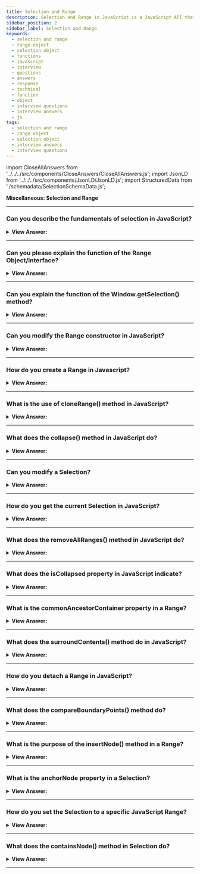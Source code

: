 ```yaml
---
title: Selection and Range
description: Selection and Range in JavaScript is a JavaScript API that allows you to select text in a document. - JavaScript Interview Questions & Answers
sidebar_position: 2
sidebar_label: Selection and Range
keywords:
  - selection and range
  - range object
  - selection object
  - functions
  - javascript
  - interview
  - questions
  - answers
  - response
  - technical
  - function
  - object
  - interview questions
  - interview answers
  - js
tags:
  - selection and range
  - range object
  - selection object
  - interview answers
  - interview questions
---
```


import CloseAllAnswers from '../../../src/components/CloseAnswers/CloseAllAnswers.js';
import JsonLD from '../../../src/components/JsonLD/JsonLD.js';
import StructuredData from './schemadata/SelectionSchemaData.js';

<JsonLD data={StructuredData} />

<head>
  <title>Selection and Range | JavaScript Frontend Phone Interview</title>
</head>

**Miscellaneous: Selection and Range**

<CloseAllAnswers />

---

### Can you describe the fundamentals of selection in JavaScript?

<details>
  <summary><strong>View Answer:</strong></summary>
  <div>
  <div><strong>Interview Response:</strong> Selection is an interface that represents user-selected text or the current input cursor position. It's obtained using Window.getSelection() and manipulated using methods like addRange() or removeAllRanges().
    </div><br/>
  <div><strong>Technical Details:</strong> JavaScript may access a current selection, select and deselect DOM nodes whole or partially, delete the selected content from the document, and encapsulate it in a tag. Range is the primary selection idea, and it is just a pair of "border points": range start and range end.
    </div>
  </div>
</details>

---

### Can you please explain the function of the Range Object/interface?

<details>
  <summary><strong>View Answer:</strong></summary>
  <div>
  <div><strong>Interview Response:</strong> The Range interface represents a document fragment that can contain nodes and parts of text nodes. It enables manipulation of document content, supporting complex content operations.
    </div><br />
  <div><strong>Technical Response:</strong> The Range interface represents a document fragment that can contain nodes and parts of text nodes. The `Range()` constructor returns a newly created Range object whose start and the end are the global Document object. A Range object gets created without parameters in its initial state. Then we can set the selection boundaries using `range.setStart(node, offset)` and `range.setEnd(node, offset)`. Surprisingly, the first parameter node in both systems can be either a text node or an element node, and the meaning of the second argument is dependent on this.
    </div><br />
  <div><strong className="codeExample">Code Example:</strong><br /><br />

<strong>Syntax: </strong> let range = new Range();<br /><br />

  <div></div>

```html
<p id="p">Hello</p>
<script>
  let range = new Range();
  range.setStart(p.firstChild, 2);
  range.setEnd(p.firstChild, 4);

  // toString of a range returns its content as text
  console.log(range); // ll
</script>
```

  </div>
  </div>
</details>

---

### Can you explain the function of the Window.getSelection() method?

<details>
  <summary><strong>View Answer:</strong></summary>
  <div>
  <div><strong>Interview Response:</strong> Window.getSelection() returns a Selection object representing the text currently selected or the caret's position in the document. It's useful for text manipulation tasks.
    </div><br />
  <div><strong>Technical Response:</strong> The `window.getSelection()` method returns a Selection object representing the range of text selected by the user or the caret's current position. The document selection is represented as a Selection object, which may be accessed by `window.getSelection()` or `document.getSelection()`. A selection may contain 0 or more ranges.
    </div><br />
  <div><strong className="codeExample">Code Example:</strong><br /><br />

<strong>Syntax: </strong> let range = new Range()let selection = window.getSelection();<br /><br />

  <div></div>

```html
<p id="p">Select me: <i>italic</i> and <b>bold</b></p>

From <input id="from" disabled /> – To <input id="to" disabled />
<script>
  document.onselectionchange = function () {
    let selection = document.getSelection();

    let { anchorNode, anchorOffset, focusNode, focusOffset } = selection;

    // anchorNode and focusNode are text nodes usually
    from.value = `${anchorNode?.data}, offset ${anchorOffset}`;
    to.value = `${focusNode?.data}, offset ${focusOffset}`;
  };
</script>
```

  </div>
  </div>
</details>

---

### Can you modify the Range constructor in JavaScript?

<details>
  <summary><strong>View Answer:</strong></summary>
  <div>
  <div><strong>Interview Response:</strong> Yes, the Range constructor in JavaScript provides methods and properties to manipulate and modify the range selection within the document. You can modify the Range constructor by using its various methods and properties, such as setStart, setEnd, deleteContents, insertNode, and more.
  </div><br />
  <div><strong className="codeExample">Code Example:</strong><br /><br />

  <div></div>

```js
// Create a Range object
let range = document.createRange();

// Set the range's start and end points
let startNode = document.getElementById('start');
let endNode = document.getElementById('end');
range.setStart(startNode, 1); // Set the start to the second child of 'startNode'
range.setEnd(endNode, 3); // Set the end to the fourth child of 'endNode'

// Delete the contents of the range
range.deleteContents();

// Insert a new text node within the range
let newNode = document.createTextNode('Inserted text');
range.insertNode(newNode);
```

  </div>
  </div>
</details>

---

### How do you create a Range in Javascript?

<details>
  <summary><strong>View Answer:</strong></summary>
  <div>
  <div><strong>Interview Response:</strong> To create a Range, one can utilize the Document.createRange() method. This particular method allows for the creation of a new Range object, which can then be used to represent a fragment of a document that can be manipulated independently from the rest of the document.
  </div><br />
  <div><strong className="codeExample">Code Example:</strong><br /><br />

  <div></div>

```js
const range = document.createRange();
```

  </div>
  </div>
</details>

---

### What is the use of cloneRange() method in JavaScript?

<details>
  <summary><strong>View Answer:</strong></summary>
  <div>
  <div><strong>Interview Response:</strong> The method cloneRange() serves the purpose of generating a replica of a specific range. This function may prove to be quite useful in various programming scenarios where duplication of a range is required.
  </div><br />
  <div><strong className="codeExample">Code Example:</strong><br /><br />

  <div></div>

```js
// Get a reference to the range you want to clone
var originalRange = document.createRange();
originalRange.selectNode(document.getElementById('myElement'));

// Clone the range
var clonedRange = originalRange.cloneRange();

// Do something with the cloned range
console.log(clonedRange.startContainer);
console.log(clonedRange.endContainer);
console.log(clonedRange.startOffset);
console.log(clonedRange.endOffset);
```

  </div>
  </div>
</details>

---

### What does the collapse() method in JavaScript do?

<details>
  <summary><strong>View Answer:</strong></summary>
  <div>
  <div><strong>Interview Response:</strong> The collapse() method is a useful tool for shortening a Range to either its starting point or its ending point.
  </div><br />
  <div><strong className="codeExample">Code Example:</strong><br /><br />

  <div></div>

```js
// Create a range object
var range = document.createRange();

// Set the range's start and end points
var startNode = document.getElementById('start');
var endNode = document.getElementById('end');
range.setStart(startNode, 1);
range.setEnd(endNode, 2);

// Collapse the range to the end point
range.collapse(false);

// Check the collapsed state and position
console.log(range.collapsed); // Output: true
console.log(range.startContainer); // Output: [object HTMLElement]
console.log(range.startOffset); // Output: 2
console.log(range.endContainer); // Output: [object HTMLElement]
console.log(range.endOffset); // Output: 2
```

  </div>
  </div>
</details>

---

### Can you modify a Selection?

<details>
  <summary><strong>View Answer:</strong></summary>
  <div>
  <div><strong>Interview Response:</strong> Modifying a Selection is possible through a range of methods, including but not limited to addRange() and removeAllRanges(). These methods offer users the ability to adjust and tailor their Selection to their specific needs, providing a versatile and customizable experience.
  </div><br />
  <div><strong className="codeExample">Code Example:</strong><br /><br />

  <div></div>

```js
// Get the current selection
var selection = window.getSelection();

// Check if there is any text selected
if (selection.rangeCount > 0) {
  // Get the first range of the selection
  var range = selection.getRangeAt(0);

  // Modify the selected text
  var modifiedText = range.toString().toUpperCase();

  // Replace the selected text with the modified text
  range.deleteContents();
  range.insertNode(document.createTextNode(modifiedText));

  // Collapse the selection to the end of the modified text
  range.collapse(false);

  // Clear the existing selection
  selection.removeAllRanges();

  // Add the modified range back to the selection
  selection.addRange(range);
}
```

  </div>
  </div>
</details>

---

### How do you get the current Selection in JavaScript?

<details>
  <summary><strong>View Answer:</strong></summary>
  <div>
  <div><strong>Interview Response:</strong> To obtain the current Selection, the method Window.getSelection() is utilized. This method serves as a means of retrieving the user's current selection, which can be useful in a variety of scenarios. With this method, you can retrieve and manipulate the selected text as needed, allowing for greater control and flexibility in your application.
  </div><br />
  <div><strong className="codeExample">Code Example:</strong><br /><br />

  <div></div>

```js
// Get the current selection
var selection = window.getSelection();

// Check if there is any text selected
if (selection.rangeCount > 0) {
  // Get the first range of the selection
  var range = selection.getRangeAt(0);

  // Do something with the range...
} else {
  // No text selected
}
```

  </div>
  </div>
</details>

---

### What does the removeAllRanges() method in JavaScript do?

<details>
  <summary><strong>View Answer:</strong></summary>
  <div>
  <div><strong>Interview Response:</strong> The `removeAllRanges()` method in JavaScript clears the selection of text ranges made using the `getSelection()` method, effectively deselecting any highlighted or selected text on a webpage.
  </div><br />
  <div><strong className="codeExample">Code Example:</strong><br /><br />

  <div></div>

```js
// Get the current selection
var selection = window.getSelection();

// Clear the current selection
selection.removeAllRanges();
```

  </div>
  </div>
</details>

---

### What does the isCollapsed property in JavaScript indicate?

<details>
  <summary><strong>View Answer:</strong></summary>
  <div>
  <div><strong>Interview Response:</strong> The `isCollapsed` property in JavaScript indicates whether a selection or range object is collapsed, meaning that the start and end points of the selection or range are at the same position.
  </div><br />
  <div><strong className="codeExample">Code Example:</strong><br /><br />

  <div></div>

Here's an example of how you can use the isCollapsed property with a Range object.

```js
// Create a range object
var range = document.createRange();

// Set the range's start and end points
range.setStart(document.body, 0);
range.setEnd(document.body, 1);

// Check if the range is collapsed
if (range.isCollapsed) {
  console.log("The range is collapsed.");
} else {
  console.log("The range is not collapsed.");
}
```

In this example, we create a Range object and set its start and end points. We then check the isCollapsed property of the range to determine if it is collapsed or not.

By using the **isCollapsed** property, you can conditionally handle scenarios where no text is selected or when a range is collapsed in your JavaScript code.

  </div>
  </div>
</details>

---

### What is the commonAncestorContainer property in a Range?

<details>
  <summary><strong>View Answer:</strong></summary>
  <div>
  <div><strong>Interview Response:</strong> The `commonAncestorContainer` read-only property in a Range object represents the deepest node that contains both the start and end points of the range, serving as their common ancestor within the document tree.
  </div><br />
  <div><strong className="codeExample">Code Example:</strong><br /><br />

  <div></div>

```js
// Create a range object
var range = document.createRange();

// Set the range's start and end points
var startNode = document.getElementById('start');
var endNode = document.getElementById('end');
range.setStart(startNode, 0);
range.setEnd(endNode, 1);

// Get the common ancestor container
var commonAncestor = range.commonAncestorContainer;

// Output the common ancestor container
console.log(commonAncestor);
```

  </div>
  </div>
</details>

---

### What does the surroundContents() method do in JavaScript?

<details>
  <summary><strong>View Answer:</strong></summary>
  <div>
  <div><strong>Interview Response:</strong> The `surroundContents()` method in JavaScript wraps the contents of a Range object with a new element, effectively inserting the new element around the selected content in the document structure.
  </div><br />
  <div><strong className="codeExample">Code Example:</strong><br /><br />

  <div></div>

```js
// Create a range object
var range = document.createRange();

// Set the range's start and end points
var startNode = document.getElementById('start');
var endNode = document.getElementById('end');
range.setStart(startNode, 0);
range.setEnd(endNode, 1);

// Create a <span> element
var spanElement = document.createElement('span');
spanElement.style.backgroundColor = 'yellow';

// Surround the contents of the range with the <span> element
range.surroundContents(spanElement);
```

  </div>
  </div>
</details>

---

### How do you detach a Range in JavaScript?

<details>
  <summary><strong>View Answer:</strong></summary>
  <div>
  <div><strong>Interview Response:</strong> To detach a Range in JavaScript, you can use the `detach()` method. It removes the Range object from the document, allowing it to be independent of any document structure or selection.
  </div><br />
  <div><strong className="codeExample">Code Example:</strong><br /><br />

  <div></div>

```js
// Create a range object
var range = document.createRange();

// Detach the range from the document
range.detach();
```

  </div>
  </div>
</details>

---

### What does the compareBoundaryPoints() method do?

<details>
  <summary><strong>View Answer:</strong></summary>
  <div>
  <div><strong>Interview Response:</strong> The `compareBoundaryPoints()` method in JavaScript compares the boundary points of two Range objects, determining their relative position in the document. It returns a value indicating whether one range is before, after, or overlapping the other.
  </div><br />
  <div><strong className="codeExample">Code Example:</strong><br /><br />

  <div></div>

```js
// Create two range objects
var range1 = document.createRange();
range1.selectNode(document.getElementById('element1'));

var range2 = document.createRange();
range2.selectNode(document.getElementById('element2'));

// Compare the start points of the two ranges
var comparisonResult = range1.compareBoundaryPoints(Range.START_TO_START, range2);

// Output the result
if (comparisonResult === -1) {
  console.log("range1 starts before range2");
} else if (comparisonResult === 0) {
  console.log("range1 starts at the same point as range2");
} else if (comparisonResult === 1) {
  console.log("range1 starts after range2");
}
```

  </div>
  </div>
</details>

---

### What is the purpose of the insertNode() method in a Range?

<details>
  <summary><strong>View Answer:</strong></summary>
  <div>
  <div><strong>Interview Response:</strong> The `insertNode()` method in a Range object is used to insert a node into the document at the start position of the range, effectively adding new content or elements at the specified location within the document structure.
  </div><br />
  <div><strong className="codeExample">Code Example:</strong><br /><br />

  <div></div>

```js
// Create a range object
var range = document.createRange();

// Set the range's start and end points
var startNode = document.getElementById('start');
var endNode = document.getElementById('end');
range.setStart(startNode, 0);
range.setEnd(endNode, 1);

// Create a new element to insert
var newElement = document.createElement('span');
newElement.textContent = 'New Content';

// Insert the new element into the range
range.insertNode(newElement);
```

  </div>
  </div>
</details>

---

### What is the anchorNode property in a Selection?

<details>
  <summary><strong>View Answer:</strong></summary>
  <div>
  <div><strong>Interview Response:</strong> The `anchorNode` property in a Selection object refers to the node where the selection starts or the cursor is anchored, representing the starting point of the selected text or range within the document structure.
  </div>
  </div>
</details>

---

### How do you set the Selection to a specific JavaScript Range?

<details>
  <summary><strong>View Answer:</strong></summary>
  <div>
  <div><strong>Interview Response:</strong> To set the Selection to a specific JavaScript Range, you can use the `addRange()` method of the Selection object, passing the desired Range as an argument to establish the new selection range.
  </div>
  </div>
</details>

---

### What does the containsNode() method in Selection do?

<details>
  <summary><strong>View Answer:</strong></summary>
  <div>
  <div><strong>Interview Response:</strong> The `containsNode()` method in Selection checks whether a specified node is fully or partially contained within the selection, returning a Boolean value indicating whether the node is within the selected range.
  </div>
  </div>
</details>

---
